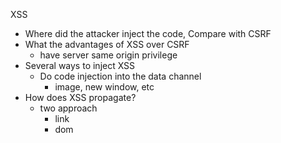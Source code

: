 XSS
- Where did the attacker inject the code, Compare with CSRF
- What the advantages of XSS over CSRF
	- have server same origin privilege
- Several ways to inject XSS
	- Do code injection into the data channel
		- image, new window, etc
- How does XSS propagate?
	- two approach
		- link
		- dom